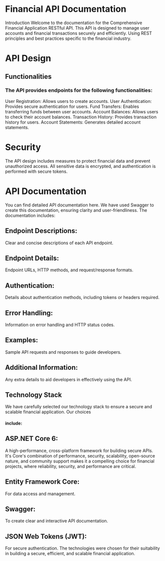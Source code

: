 # Financial API Documentation
Introduction
Welcome to the documentation for the Comprehensive Financial Application RESTful API. This API is designed to manage user accounts and financial transactions securely and efficiently.
Using REST principles and best practices specific to the financial industry.

# API Design
## Functionalities
### The API provides endpoints for the following functionalities:

User Registration: Allows users to create accounts.
User Authentication: Provides secure authentication for users.
Fund Transfers: Enables transferring funds between user accounts.
Account Balances: Allows users to check their account balances.
Transaction History: Provides transaction history for users.
Account Statements: Generates detailed account statements.

# Security
The API design includes measures to protect financial data and prevent unauthorized access.
All sensitive data is encrypted, and authentication is performed with secure tokens.

# API Documentation
You can find detailed API documentation here. We have used Swagger to create this documentation, ensuring clarity and user-friendliness. 
The documentation includes:

## Endpoint Descriptions:
Clear and concise descriptions of each API endpoint.
## Endpoint Details:
Endpoint URLs, HTTP methods, and request/response formats.
## Authentication:
Details about authentication methods, including tokens or headers required.
## Error Handling:
Information on error handling and HTTP status codes.
## Examples:
Sample API requests and responses to guide developers.
## Additional Information:
Any extra details to aid developers in effectively using the API.
## Technology Stack
We have carefully selected our technology stack to ensure a secure and scalable financial application. 
Our choices 
#### include:

## ASP.NET Core 6:
A high-performance, cross-platform framework for building secure APIs. It's Core's combination of performance, security, scalability,
open-source nature, and community support makes it a compelling choice for financial projects,
where reliability, security, and performance are critical.

## Entity Framework Core:
For data access and management.
## Swagger:
To create clear and interactive API documentation.
## JSON Web Tokens (JWT):
For secure authentication.
The technologies were chosen for their suitability in building a secure, efficient, and scalable financial application.







